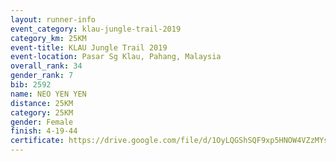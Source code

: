 ```yaml
---
layout: runner-info 
event_category: klau-jungle-trail-2019 
category_km: 25KM 
event-title: KLAU Jungle Trail 2019 
event-location: Pasar Sg Klau, Pahang, Malaysia 
overall_rank: 34
gender_rank: 7
bib: 2592
name: NEO YEN YEN
distance: 25KM
category: 25KM
gender: Female
finish: 4-19-44
certificate: https://drive.google.com/file/d/1OyLQGShSQF9xp5HNOW4VZzMYs8CiCo1m/view?usp=sharing
---
```

